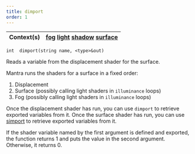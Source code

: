 ```yaml
---
title: dimport
order: 1
---
```

| Context(s) | [fog](../contexts/fog.html)  [light](../contexts/light.html)  [shadow](../contexts/shadow.html)  [surface](../contexts/surface.html) |
| --- | --- |

`int  dimport(string name, <type>&out)`

Reads a variable from the displacement shader for the surface.

Mantra runs the shaders for a surface in a fixed order:

1. Displacement
1. Surface (possibly calling light shaders in `illuminance` loops)
1. Fog (possibly calling light shaders in `illuminance` loops)

Once the displacement shader has run, you can use `dimport`
to retrieve exported variables from it. Once the surface shader
has run, you can use [simport](simport.html "Imports a variable sent by a surface shader in an illuminance loop.") to retrieve exported variables
from it.

If the shader variable named by the first argument is defined and
exported, the function returns 1 and puts the value in the second
argument. Otherwise, it returns 0.
